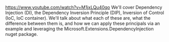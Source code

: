 https://www.youtube.com/watch?v=M1jxLQu40qo
We'll cover Dependency Injection (DI), the Dependency Inversion Principle (DIP), Inversion of Control (IoC, IoC container). We'll talk about what each of these are, what the difference between them is, and how we can apply these principals via an example and leveraging the Microsoft.Extensions.DependencyInjection nuget package.
